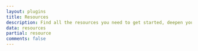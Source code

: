 ```yaml
---
layout: plugins
title: Resources
description: Find all the resources you need to get started, deepen your knowledge, and support your development
data: resources
partial: resource
comments: false
---
```

